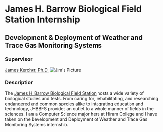 # James H. Barrow Biological Field Station Internship
## Development & Deployment of Weather and Trace Gas Monitoring Systems
### Supervisor
[James Kercher, Ph.D.](https://www.hiram.edu/faculty-and-staff/james-kercher/)
![Jim's Picture](https://www.hiram.edu/wp-content/uploads/2022/04/JKercher1.jpg)
### Description
The [James H. Barrow Biological Field Station](https://www.hiram.edu/academics/field-stations/barrow-field-station/) hosts a wide variety of biological studies and tests. From caring for, rehabilitating, and researching endangered and common species alike to integrating education and technology, JHBBFS provides an outlet to a whole manner of fields in the sciences. I am a Computer Science major here at Hiram College and I have taken on the Development and Deployment of Weather and Trace Gas Monitoring Systems internship.


